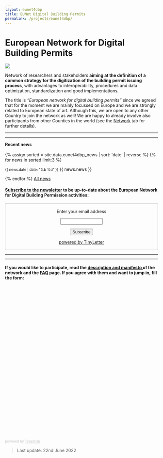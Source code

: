 ```yaml
---
layout: eunet4dbp
title: EUNet Digital Building Permits
permalink: /projects/eunet4dbp/
---
```

<!--
<div class="row">
	<div class="col-md-4 col-md-offset-1 col-xs-6">
		<img class="img-responsive" src="img/provheader2.png" />
	</div>
	<div class="col-md-6 col-md-offset-1 col-xs-6">
		<h1>European Network for Digital Building Permits</h1>
	</div>
</div>
-->
<h1>European Network for Digital Building Permits</h1>

<div class="row">
  <div class="col-sm-12 col-xs-12"><img class="img-responsive" src="{{ "/projects/eunet4dbp/img/EUNET4DBP_logo.png" }}" style="max-height: 300px"></div>
  
  
</div>



Network of researchers and stakeholders **aiming at the definition of a common strategy for the digitization of the building permit issuing process**, with advantages to interoperability, procedures and data optimization, standardization and good implementations.


The title is  *“European network for digital building permits”* since we agreed that for the moment we are mainly focussed on Europe and we are strongly related to European state of art. Although this, we are open to any other Country to join the network as well!
We are happy to already involve also participants from other Counties in the world (see the [Network](https://3d.bk.tudelft.nl/projects/eunet4dbp/network.html) tab for further details).

------
------


<div class="well"><b>Recent news</b><br/><br/>
	{% assign sorted = site.data.eunet4dbp_news | sort: 'date' | reverse %}
  {% for news in sorted limit:3 %}
  	<p><small><span class="post-date">{{ news.date | date: "%b %d" }}</span></small> {{ news.news }}</p>
  {% endfor %}
  <a href="news.html">All news</a>
</div>



#### [Subscribe to the newsletter](https://tinyletter.com/EuropeanNetwork4DigitalBuildingPermits) to be up-to-date about the European Network for Digital Building Permission activities:


<!-- Begin Signup Form -->

<form style="border:1px solid #ccc;padding:3px;text-align:center;" action="https://tinyletter.com/EuropeanNetwork4DigitalBuildingPermits" method="post" target="popupwindow" onsubmit="window.open('https://tinyletter.com/EuropeanNetwork4DigitalBuildingPermits', 'popupwindow', 'scrollbars=yes,width=800,height=600');return true"><p><label for="tlemail">Enter your email address</label></p><p><input type="text" style="width:140px" name="email" id="tlemail" /></p><input type="hidden" value="1" name="embed"/><input type="submit" value="Subscribe" /><p><a href="https://tinyletter.com" target="_blank">powered by TinyLetter</a></p></form>
        
<!--End mc_embed_signup-->

- - -
- - -

#### If you would like to participate, read the [description and manifesto ](https://3d.bk.tudelft.nl/projects/eunet4dbp/about.html) of the network and the [FAQ](https://3d.bk.tudelft.nl/projects/eunet4dbp/faq.html) page. If you agree with them and want to jump in, fill the form:

<div class="typeform-widget" data-url="https://form.typeform.com/to/nQPWVQXl" style="width: 100%; height: 500px;"></div> <script> (function() { var qs,js,q,s,d=document, gi=d.getElementById, ce=d.createElement, gt=d.getElementsByTagName, id="typef_orm", b="https://embed.typeform.com/"; if(!gi.call(d,id)) { js=ce.call(d,"script"); js.id=id; js.src=b+"embed.js"; q=gt.call(d,"script")[0]; q.parentNode.insertBefore(js,q) } })() </script> <div style="font-family: Sans-Serif;font-size: 12px;color: #999;opacity: 0.5; padding-top: 5px;"> powered by <a href="https://admin.typeform.com/signup?utm_campaign=nQPWVQXl&utm_source=typeform.com-01D8JX62W8ZKQH5MX624AX7W7R-pro&utm_medium=typeform&utm_content=typeform-embedded-poweredbytypeform&utm_term=EN" style="color: #999" target="_blank">Typeform</a> </div>

> Last update: 22nd June 2022